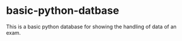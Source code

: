 # basic-python-datbase


This is a basic python database for showing the handling of data of an exam.
